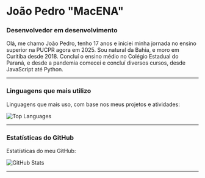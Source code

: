 # João Pedro "MacENA"

### Desenvolvedor em desenvolvimento

Olá, me chamo João Pedro, tenho 17 anos e iniciei minha jornada no ensino superior na PUCPR agora em 2025. Sou natural da Bahia, e moro em Curitiba desde 2018. Concluí o ensino médio no Colégio Estadual do Paraná, e desde a pandemia comecei e concluí diversos cursos, desde JavaScript até Python.

---

### Linguagens que mais utilizo

Linguagens que mais uso, com base nos meus projetos e atividades:

![Top Languages](https://github-readme-stats.vercel.app/api/top-langs/?username=Macenajp&layout=compact)

---

### Estatísticas do GitHub

Estatísticas do meu GitHub:

![GitHub Stats](https://github-readme-stats.vercel.app/api?username=Macenajp&show_icons=true&hide=prs&count_private=true)

---


